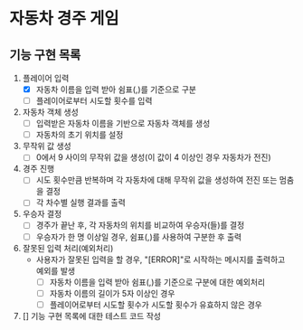 # 자동차 경주 게임

## 기능 구현 목록

1. 플레이어 입력
   - [x] 자동차 이름을 입력 받아 쉼표(,)를 기준으로 구분
   - [ ] 플레이어로부터 시도할 횟수를 입력

2. 자동차 객체 생성
   - [ ] 입력받은 자동차 이름을 기반으로 자동차 객체를 생성
   - [ ] 자동차의 초기 위치를 설정

3. 무작위 값 생성
   - [ ] 0에서 9 사이의 무작위 값을 생성(이 값이 4 이상인 경우 자동차가 전진)

4. 경주 진행
   - [ ] 시도 횟수만큼 반복하며 각 자동차에 대해 무작위 값을 생성하여 전진 또는 멈춤을 결정
   - [ ] 각 차수별 실행 결과를 출력

5. 우승자 결정
   - [ ] 경주가 끝난 후, 각 자동차의 위치를 비교하여 우승자(들)를 결정
   - [ ] 우승자가 한 명 이상일 경우, 쉼표(,)를 사용하여 구분한 후 출력

6. 잘못된 입력 처리(예외처리)
   - 사용자가 잘못된 입력을 할 경우, "[ERROR]"로 시작하는 메시지를 출력하고 예외를 발생
     - [ ] 자동차 이름을 입력 받아 쉼표(,)를 기준으로 구분에 대한 예외처리
     - [ ] 자동차 이름의 길이가 5자 이상인 경우
     - [ ] 플레이어로부터 시도할 횟수가 시도할 횟수가 유효하지 않은 경우

7. [] 기능 구현 목록에 대한 테스트 코드 작성
